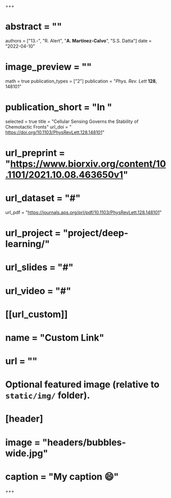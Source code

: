 +++

# abstract = ""
authors = ["13.-", "R. Alert", "**A. Martínez-Calvo**", "S.S. Datta"]
date = "2022-04-10"
# image_preview = ""
math = true
publication_types = ["2"]
 publication = "_Phys. Rev. Lett_ **128**, 148101"
# publication_short = "In "
selected = true
title = "Cellular Sensing Governs the Stability of Chemotactic Fronts"
url_doi = " https://doi.org/10.1103/PhysRevLett.128.148101"
# url_preprint = "https://www.biorxiv.org/content/10.1101/2021.10.08.463650v1"
# url_dataset = "#"
url_pdf = "https://journals.aps.org/prl/pdf/10.1103/PhysRevLett.128.148101"
# url_project = "project/deep-learning/"
# url_slides = "#"
# url_video = "#"

# [[url_custom]]
 # name = "Custom Link"
 # url = ""

# Optional featured image (relative to `static/img/` folder).
# [header]
# image = "headers/bubbles-wide.jpg"
# caption = "My caption :smile:"

+++
